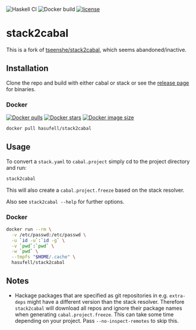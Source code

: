 ![Haskell CI](https://github.com/hasufell/stack2cabal/workflows/Haskell%20CI/badge.svg)
![Docker build](https://github.com/hasufell/stack2cabal/workflows/Docker%20build/badge.svg)
[![license](https://img.shields.io/github/license/hasufell/stack2cabal.svg)](LICENSE)

# stack2cabal

This is a fork of [tseenshe/stack2cabal](https://gitlab.com/tseenshe/stack2cabal),
which seems abandoned/inactive.

## Installation

Clone the repo and build with either cabal or stack or see the [release page](https://github.com/hasufell/stack2cabal/releases)
for binaries.

### Docker

[![Docker pulls](https://img.shields.io/docker/pulls/hasufell/stack2cabal.svg)](https://hub.docker.com/repository/docker/hasufell/stack2cabal)
[![Docker stars](https://img.shields.io/docker/stars/hasufell/stack2cabal.svg)](https://hub.docker.com/repository/docker/hasufell/stack2cabal)
[![Docker image size](https://img.shields.io/docker/image-size/hasufell/stack2cabal/latest.svg)](https://hub.docker.com/repository/docker/hasufell/stack2cabal)

```sh
docker pull hasufell/stack2cabal
```

## Usage

To convert a `stack.yaml` to `cabal.project` simply cd to the project directory and run:

```sh
stack2cabal
```

This will also create a `cabal.project.freeze` based on the stack resolver.

Also see `stack2cabal --help` for further options.

### Docker

```sh
docker run --rm \
  -v /etc/passwd:/etc/passwd \
  -u `id -u`:`id -g` \
  -v `pwd`:`pwd` \
  -w `pwd` \
  --tmpfs "$HOME/.cache" \
  hasufell/stack2cabal
```

## Notes

- Hackage packages that are specified as git repositories in e.g. `extra-deps` might
have a different version than the stack resolver. Therefore `stack2cabal` will download
all repos and ignore their package names when generating `cabal.project.freeze`.
This can take some time depending on your project. Pass `--no-inspect-remotes` to skip this.
